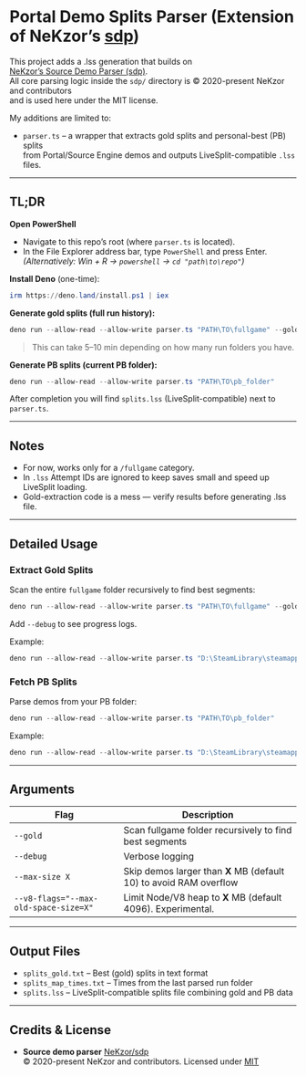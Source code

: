 # Portal Demo Splits Parser (Extension of NeKzor’s [sdp](https://github.com/NeKzor/sdp))

This project adds a .lss generation that builds on  
[NeKzor’s Source Demo Parser (sdp)](https://github.com/NeKzor/sdp).  
All core parsing logic inside the `sdp/` directory is © 2020-present NeKzor and contributors  
and is used here under the MIT license.

My additions are limited to:
- `parser.ts` – a wrapper that extracts gold splits and personal-best (PB) splits  
  from Portal/Source Engine demos and outputs LiveSplit-compatible `.lss` files.

---

## TL;DR

**Open PowerShell**  
   - Navigate to this repo’s root (where `parser.ts` is located).  
   - In the File Explorer address bar, type `PowerShell` and press Enter.  
     *(Alternatively: Win + R → `powershell` → `cd "path\to\repo"`)*

**Install Deno** (one-time):
   ```powershell
   irm https://deno.land/install.ps1 | iex
   ```

**Generate gold splits (full run history):**
   ```powershell
   deno run --allow-read --allow-write parser.ts "PATH\TO\fullgame" --gold
   ```
   > This can take 5–10 min depending on how many run folders you have.

**Generate PB splits (current PB folder):**
   ```powershell
   deno run --allow-read --allow-write parser.ts "PATH\TO\pb_folder"
   ```

After completion you will find `splits.lss` (LiveSplit-compatible) next to `parser.ts`.

---

## Notes
- For now, works only for a `/fullgame` category.
- In `.lss` Attempt IDs are ignored to keep saves small and speed up LiveSplit loading.
- Gold-extraction code is a mess — verify results before generating .lss file.

---

## Detailed Usage

### Extract Gold Splits
Scan the entire `fullgame` folder recursively to find best segments:
```powershell
deno run --allow-read --allow-write parser.ts "PATH\TO\fullgame" --gold
```
Add `--debug` to see progress logs.

Example:
```powershell
deno run --allow-read --allow-write parser.ts "D:\SteamLibrary\steamapps\common\Portal 2\portal2\demos\fullgame" --debug --gold
```

### Fetch PB Splits
Parse demos from your PB folder:
```powershell
deno run --allow-read --allow-write parser.ts "PATH\TO\pb_folder"
```
Example:
```powershell
deno run --allow-read --allow-write parser.ts "D:\SteamLibrary\steamapps\common\Portal 2\portal2\demos\fullgame\2025-09-21_19-59-37"
```

---

## Arguments
| Flag | Description |
|------|------------|
| `--gold` | Scan fullgame folder recursively to find best segments |
| `--debug` | Verbose logging |
| `--max-size X` | Skip demos larger than **X** MB (default 10) to avoid RAM overflow |
| `--v8-flags="--max-old-space-size=X"` | Limit Node/V8 heap to **X** MB (default 4096). Experimental. |

---

## Output Files
- `splits_gold.txt` – Best (gold) splits in text format  
- `splits_map_times.txt` – Times from the last parsed run folder  
- `splits.lss` – LiveSplit-compatible splits file combining gold and PB data

---

## Credits & License
- **Source demo parser** [NeKzor/sdp](https://github.com/NeKzor/sdp)  
  © 2020-present NeKzor and contributors. Licensed under [MIT](sdp/LICENSE)
